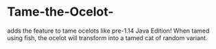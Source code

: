 # Tame-the-Ocelot-

adds the feature to tame ocelots like pre-1.14 Java Edition! When tamed using fish, the ocelot will transform into a tamed cat of random variant.
